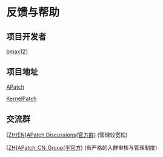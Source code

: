 # 反馈与帮助

## 项目开发者

[bmax121](https://github.com/bmax121)

## 项目地址

[APatch](https://github.com/bmax121/APatch)

[KernelPatch](https://github.com/bmax121/KernelPatch)

## 交流群

[\[ZH/EN\]APatch Discussions(官方群)](https://t.me/apatch_discuss) (管理较宽松)

[\[ZH\]APatch_CN_Group(半官方)](https://t.me/APatch_CN_Group) (有严格的入群审核与管理制度)

